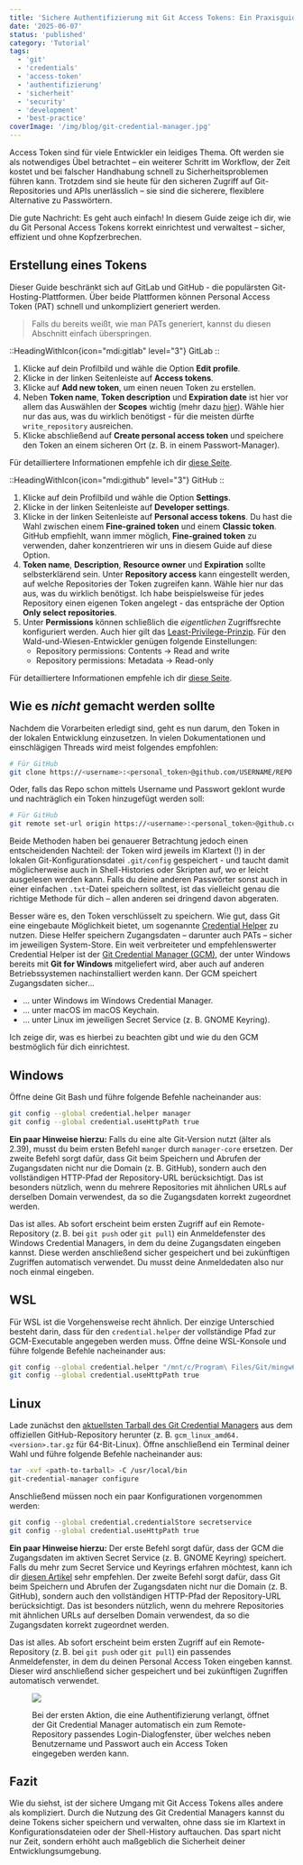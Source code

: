 ```yaml
---
title: 'Sichere Authentifizierung mit Git Access Tokens: Ein Praxisguide'
date: '2025-06-07'
status: 'published'
category: 'Tutorial'
tags:
  - 'git'
  - 'credentials'
  - 'access-token'
  - 'authentifizierung'
  - 'sicherheit'
  - 'security'
  - 'development'
  - 'best-practice'
coverImage: '/img/blog/git-credential-manager.jpg'
---
```


Access Token sind für viele Entwickler ein leidiges Thema. Oft werden sie als notwendiges Übel betrachtet – ein weiterer Schritt im Workflow, der Zeit kostet und bei falscher Handhabung schnell zu Sicherheitsproblemen führen kann. Trotzdem sind sie heute für den sicheren Zugriff auf Git-Repositories und APIs unerlässlich – sie sind die sicherere, flexiblere Alternative zu Passwörtern.

Die gute Nachricht: Es geht auch einfach! In diesem Guide zeige ich dir, wie du Git Personal Access Tokens korrekt einrichtest und verwaltest – sicher, effizient und ohne Kopfzerbrechen.

## Erstellung eines Tokens

Dieser Guide beschränkt sich auf GitLab und GitHub - die populärsten Git-Hosting-Plattformen. Über beide Plattformen können Personal Access Token (PAT) schnell und unkompliziert generiert werden.

> Falls du bereits weißt, wie man PATs generiert, kannst du diesen Abschnitt einfach überspringen.

::HeadingWithIcon{icon="mdi:gitlab" level="3"}
GitLab
::

1. Klicke auf dein Profilbild und wähle die Option **Edit profile**.
2. Klicke in der linken Seitenleiste auf **Access tokens**.
3. Klicke auf **Add new token**, um einen neuen Token zu erstellen.
4. Neben **Token name**, **Token description** und **Expiration date** ist hier vor allem das Auswählen der **Scopes** wichtig (mehr dazu [hier](https://docs.gitlab.com/user/profile/personal_access_tokens/#personal-access-token-scopes)). Wähle hier nur das aus, was du wirklich benötigst - für die meisten dürfte `write_repository` ausreichen.
5. Klicke abschließend auf **Create personal access token** und speichere den Token an einem sicheren Ort (z. B. in einem Passwort-Manager).

Für detailliertere Informationen empfehle ich dir [diese Seite](https://docs.gitlab.com/user/profile/personal_access_tokens/).

::HeadingWithIcon{icon="mdi:github" level="3"}
GitHub
::

1. Klicke auf dein Profilbild und wähle die Option **Settings**.
2. Klicke in der linken Seitenleiste auf **Developer settings**.
3. Klicke in der linken Seitenleiste auf **Personal access tokens**. Du hast die Wahl zwischen einem **Fine-grained token** und einem **Classic token**. GitHub empfiehlt, wann immer möglich, **Fine-grained token** zu verwenden, daher konzentrieren wir uns in diesem Guide auf diese Option.
4. **Token name**, **Description**, **Resource owner** und **Expiration** sollte selbsterklärend sein. Unter **Repository access** kann eingestellt werden, auf welche Repositories der Token zugreifen kann. Wähle hier nur das aus, was du wirklich benötigst. Ich habe beispielsweise für jedes Repository einen eigenen Token angelegt - das entspräche der Option **Only select repositories**.
5. Unter **Permissions** können schließlich die *eigentlichen* Zugriffsrechte konfiguriert werden. Auch hier gilt das [Least-Privilege-Prinzip](https://en.wikipedia.org/wiki/Principle_of_least_privilege). Für den Wald-und-Wiesen-Entwickler genügen folgende Einstellungen:
    - Repository permissions: Contents → Read and write
    - Repository permissions: Metadata → Read-only

Für detailliertere Informationen empfehle ich dir [diese Seite](https://docs.github.com/en/authentication/keeping-your-account-and-data-secure/managing-your-personal-access-tokens).

## Wie es *nicht* gemacht werden sollte

Nachdem die Vorarbeiten erledigt sind, geht es nun darum, den Token in der lokalen Entwicklung einzusetzen. In vielen Dokumentationen und einschlägigen Threads wird meist folgendes empfohlen:

```bash
# Für GitHub
git clone https://<username>:<personal_token>@github.com/USERNAME/REPO.git
```

Oder, falls das Repo schon mittels Username und Passwort geklont wurde und nachträglich ein Token hinzugefügt werden soll:

```bash
# Für GitHub
git remote set-url origin https://<username>:<personal_token>@github.com/USERNAME/REPO.git
```

Beide Methoden haben bei genauerer Betrachtung jedoch einen entscheidenden Nachteil: der Token wird jeweils im Klartext (!) in der lokalen Git-Konfigurationsdatei `.git/config` gespeichert - und taucht damit möglicherweise auch in Shell-Histories oder Skripten auf, wo er leicht ausgelesen werden kann. Falls du deine anderen Passwörter sonst auch in einer einfachen `.txt`-Datei speichern solltest, ist das vielleicht genau die richtige Methode für dich – allen anderen sei dringend davon abgeraten.

Besser wäre es, den Token verschlüsselt zu speichern. Wie gut, dass Git eine eingebaute Möglichkeit bietet, um sogenannte [Credential Helper](https://git-scm.com/doc/credential-helpers) zu nutzen. Diese Helfer speichern Zugangsdaten – darunter auch PATs – sicher im jeweiligen System-Store. Ein weit verbreiteter und empfehlenswerter Credential Helper ist der [Git Credential Manager (GCM)](https://github.com/git-ecosystem/git-credential-manager), der unter Windows bereits mit **Git for Windows** mitgeliefert wird, aber auch auf anderen Betriebssystemen nachinstalliert werden kann. Der GCM speichert Zugangsdaten sicher...

- ... unter Windows im Windows Credential Manager.
- ... unter macOS im macOS Keychain.
- ... unter Linux im jeweiligen Secret Service (z. B. GNOME Keyring).

Ich zeige dir, was es hierbei zu beachten gibt und wie du den GCM bestmöglich für dich einrichtest.

## Windows

Öffne deine Git Bash und führe folgende Befehle nacheinander aus:

```bash
git config --global credential.helper manager
git config --global credential.useHttpPath true
```

**Ein paar Hinweise hierzu:** Falls du eine alte Git-Version nutzt (älter als 2.39), musst du beim ersten Befehl `manger` durch `manager-core` ersetzen. Der zweite Befehl sorgt dafür, dass Git beim Speichern und Abrufen der Zugangsdaten nicht nur die Domain (z. B. GitHub), sondern auch den vollständigen HTTP-Pfad der Repository-URL berücksichtigt. Das ist besonders nützlich, wenn du mehrere Repositories mit ähnlichen URLs auf derselben Domain verwendest, da so die Zugangsdaten korrekt zugeordnet werden.

[//]: # (Screenshot von Windows Anmeldeinformationsverwaltung einfügen)

Das ist alles. Ab sofort erscheint beim ersten Zugriff auf ein Remote-Repository (z. B. bei `git push` oder `git pull`) ein Anmeldefenster des Windows Credential Managers, in dem du deine Zugangsdaten eingeben kannst. Diese werden anschließend sicher gespeichert und bei zukünftigen Zugriffen automatisch verwendet. Du musst deine Anmeldedaten also nur noch einmal eingeben.

## WSL

Für WSL ist die Vorgehensweise recht ähnlich. Der einzige Unterschied besteht darin, dass für den `credential.helper` der vollständige Pfad zur GCM-Executable angegeben werden muss. Öffne deine WSL-Konsole und führe folgende Befehle nacheinander aus:

```bash
git config --global credential.helper "/mnt/c/Program\ Files/Git/mingw64/bin/git-credential-manager.exe"
git config --global credential.useHttpPath true
```

## Linux

Lade zunächst den [aktuellsten Tarball des Git Credential Managers](https://github.com/git-ecosystem/git-credential-manager/releases/latest) aus dem offiziellen GitHub-Repository herunter (z. B. `gcm_linux_amd64.<version>.tar.gz` für 64-Bit-Linux). Öffne anschließend ein Terminal deiner Wahl und führe folgende Befehle nacheinander aus:

```bash
tar -xvf <path-to-tarball> -C /usr/local/bin
git-credential-manager configure
```

Anschließend müssen noch ein paar Konfigurationen vorgenommen werden:

```bash
git config --global credential.credentialStore secretservice
git config --global credential.useHttpPath true
```

**Ein paar Hinweise hierzu:** Der erste Befehl sorgt dafür, dass der GCM die Zugangsdaten im aktiven Secret Service (z. B. GNOME Keyring) speichert. Falls du mehr zum Secret Service und Keyrings erfahren möchtest, kann ich dir [diesen Artikel](https://itnext.io/what-is-linux-keyring-gnome-keyring-secret-service-and-d-bus-349df9411e67) sehr empfehlen. Der zweite Befehl sorgt dafür, dass Git beim Speichern und Abrufen der Zugangsdaten nicht nur die Domain (z. B. GitHub), sondern auch den vollständigen HTTP-Pfad der Repository-URL berücksichtigt. Das ist besonders nützlich, wenn du mehrere Repositories mit ähnlichen URLs auf derselben Domain verwendest, da so die Zugangsdaten korrekt zugeordnet werden.

Das ist alles. Ab sofort erscheint beim ersten Zugriff auf ein Remote-Repository (z. B. bei `git push` oder `git pull`) ein passendes Anmeldefenster, in dem du deinen Personal Access Token eingeben kannst. Dieser wird anschließend sicher gespeichert und bei zukünftigen Zugriffen automatisch verwendet.

<figure>

![](/img/blog/pat-dialogs.png)

<figcaption>

Bei der ersten Aktion, die eine Authentifizierung verlangt, öffnet der Git Credential Manager automatisch ein zum Remote-Repository passendes Login-Dialogfenster, über welches neben Benutzername und Passwort auch ein Access Token eingegeben werden kann.

</figcaption>

</figure>

## Fazit

Wie du siehst, ist der sichere Umgang mit Git Access Tokens alles andere als kompliziert. Durch die Nutzung des Git Credential Managers kannst du deine Tokens sicher speichern und verwalten, ohne dass sie im Klartext in Konfigurationsdateien oder der Shell-History auftauchen. Das spart nicht nur Zeit, sondern erhöht auch maßgeblich die Sicherheit deiner Entwicklungsumgebung.
